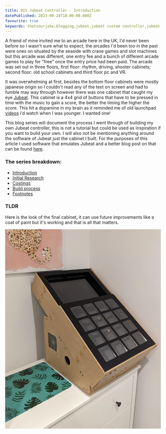 ```yaml
---
title: DIY Jubeat Controller - Introduction
datePublished: 2023-09-24T18:00:00.000Z
favourite: true
keywords: thatsourjake,blogging,jubeat,jubeat custom controller,jubeat diy,youbeat controller
---
```


A friend of mine invited me to an arcade here in the UK, I'd never been before so I wasn't sure what to expect, the arcades I'd been too in the past were ones on situated by the seaside with crane games and slot machines but this arcade was different, one entry fee and a bunch of different arcade games to play for "free" once the entry price had been paid. The arcade was set out in three floors, first floor: rhythm, driving, shooter cabinets; second floor: old school cabinets and third floor pc and VR.

It was overwhelming at first, besides the bottom floor cabinets were mostly japanese origin so I couldn't read any of the text on screen and had to fumble may way through however there was one cabinet that caught my eye [Jubeat](https://en.wikipedia.org/wiki/Jubeat). This cabinet is a 4x4 grid of buttons that have to be pressed in time with the music to gain a score, the better the timing the higher the score. This hit a dopamine in my brain as it reminded me of old launchpad [videos](https://www.youtube.com/results?search_query=launchpad+cover) i'd watch when I was younger. I wanted one!

This blog series will document the process I went through of building my own Jubeat controller, this is not a tutorial but could be used as inspiration if you want to build your own. I will also not be mentioning anything around the software of Jubeat just the cabinet I built. For the purposes of this article I used software that emulates Jubeat and a better blog post on that can be found [here](https://davidobot.net/2020/05/03/jubeat-pc).

### The series breakdown:
- <ins>Introduction</ins>
- [Initial Research](./initial-research)
- [Costings](./costings)
- [Build process](./build-process)
- [Footnotes](./footnotes)

### TLDR
Here is the look of the final cabinet, it can use future improvements like a coat of paint but it's working and that is all that matters.

![Jubeat DIY Controller](./assets/final.webp)
